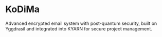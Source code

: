 # KoDiMa
Advanced encrypted email system with post-quantum security, built on Yggdrasil and integrated into KYARN for secure project management.
